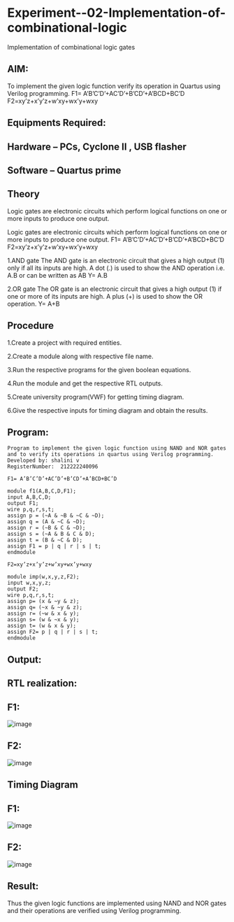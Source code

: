 # Experiment--02-Implementation-of-combinational-logic

Implementation of combinational logic gates
## AIM:

To implement the given logic function verify its operation in Quartus using Verilog programming. F1= A’B’C’D’+AC’D’+B’CD’+A’BCD+BC’D F2=xy’z+x’y’z+w’xy+wx’y+wxy
## Equipments Required:
## Hardware – PCs, Cyclone II , USB flasher
## Software – Quartus prime
## Theory

Logic gates are electronic circuits which perform logical functions on one or more inputs to produce one output.

Logic gates are electronic circuits which perform logical functions on one or more inputs to produce one output. F1= A’B’C’D’+AC’D’+B’CD’+A’BCD+BC’D F2=xy’z+x’y’z+w’xy+wx’y+wxy

1.AND gate The AND gate is an electronic circuit that gives a high output (1) only if all its inputs are high. A dot (.) is used to show the AND operation i.e. A.B or can be written as AB Y= A.B

2.OR gate The OR gate is an electronic circuit that gives a high output (1) if one or more of its inputs are high. A plus (+) is used to show the OR operation. Y= A+B

## Procedure

1.Create a project with required entities.

2.Create a module along with respective file name.

3.Run the respective programs for the given boolean equations.

4.Run the module and get the respective RTL outputs.

5.Create university program(VWF) for getting timing diagram.

6.Give the respective inputs for timing diagram and obtain the results.

## Program:
```
Program to implement the given logic function using NAND and NOR gates and to verify its operations in quartus using Verilog programming.
Developed by: shalini v
RegisterNumber:  212222240096

F1= A’B’C’D’+AC’D’+B’CD’+A’BCD+BC’D

module f1(A,B,C,D,F1);
input A,B,C,D;
output F1;
wire p,q,r,s,t;
assign p = (~A & ~B & ~C & ~D);
assign q = (A & ~C & ~D);
assign r = (~B & C & ~D);
assign s = (~A & B & C & D);
assign t = (B & ~C & D);
assign F1 = p | q | r | s | t;
endmodule

F2=xy’z+x’y’z+w’xy+wx’y+wxy

module imp(w,x,y,z,F2);
input w,x,y,z;
output F2;
wire p,q,r,s,t;
assign p= (x & ~y & z);
assign q= (~x & ~y & z);
assign r= (~w & x & y);
assign s= (w & ~x & y);
assign t= (w & x & y);
assign F2= p | q | r | s | t;
endmodule
```

## Output:

## RTL realization:
## F1:
![image](https://github.com/shalini-venkatesan/Experiment--04-Implementation-of-combinational-logic-using-universal-gates/assets/118720291/f09eab89-7c40-405d-aa0b-7e7e0219a3d0)
## F2:
![image](https://github.com/shalini-venkatesan/Experiment--04-Implementation-of-combinational-logic-using-universal-gates/assets/118720291/74634cbc-8a12-46ab-8df7-a85ff20f0ef2)

## Timing Diagram
## F1:
![image](https://github.com/shalini-venkatesan/Experiment--04-Implementation-of-combinational-logic-using-universal-gates/assets/118720291/8530e093-870b-4999-b491-69158379b470)
## F2:
![image](https://github.com/shalini-venkatesan/Experiment--04-Implementation-of-combinational-logic-using-universal-gates/assets/118720291/f3fe66f7-f639-4628-9712-494f8c080226)
## Result:
Thus the given logic functions are implemented using NAND and NOR gates and their operations are verified using Verilog programming.
